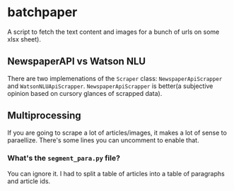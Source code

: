 # batchpaper
A script to fetch the text content and images for a bunch of urls on some xlsx sheet).

## NewspaperAPI vs Watson NLU
There are two implemenations of the `Scraper` class: `NewspaperApiScrapper` and `WatsonNLUApiScrapper`. `NewspaperApiScrapper` is better(a  subjective opinion based on cursory glances of scrapped data).

## Multiprocessing
If you are going to scrape a lot of articles/images, it makes a lot of sense to paraellize. There's some lines you can uncomment to enable that.

### What's the `segment_para.py` file?
You can ignore it. I had to split a table of articles into a table of paragraphs and article ids.
